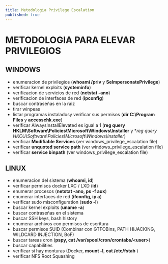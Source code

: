 ```yaml
---
title: Metodologia Privilege Escalation
published: true
---
```



# METODOLOGIA PARA ELEVAR PRIVILEGIOS

## WINDOWS

- enumeracion de privilegios (**whoami /priv** y **SeImpersonatePrivilege**)
- verificar kernel exploits (**systeminfo**)
- verificacion de servicios de red (**netstat -ano**)
- verificacion de interfaces de red (**ipconfig**)
- buscar contraseñas en la raiz
- tirar winpeas
- listar programas instaladosy verificar sus permisos (**dir C:\\Program Files** y **accesschk.exe**)
- verificar AlwaysInstallElevated es igual a 1 (**reg query HKLM\\Software\\Policies\\Microsoft\\Windows\\Installer** y **reg query HKCU\\Software\\Policies\\Microsoft\\Windows\\Installer*)
- verificar **Modifiable Services** (ver windows_privilege_escalation file)
- verificar **unquoted service path** (ver windows_privilege_escalation file)
- verificar **service binpath** (ver windows_privilege_escalation file)

## LINUX

- enumeracion del sistema (**whoami, id**)
- verificar permisos docker LXC / LXD (**id**)
- enumerar procesos (**netstat -ano, ps -f aux**)
- enumerar interfaces de red (**ifconfig, ip a**)
- verificar sudo misconfiguration (**sudo -l**)
- buscar kernel exploits (**uname -a**)
- buscar contraseñas en el sistema
- buscar SSH keys, bash history
- enumerar archivos con permisos de escritura
- buscar permisos SUID (Combinar con GTFOBins, PATH HIJACKING, WILDCARD INJECTION, BoF)
- buscar tareas cron (**pspy, cat /var/spool/cron/crontabs/\<user\>**)
- buscar capabilities
- verificar si hay monturas (Docker, **mount -l**, **cat /etc/fstab** )
- verificar NFS Root Squashing